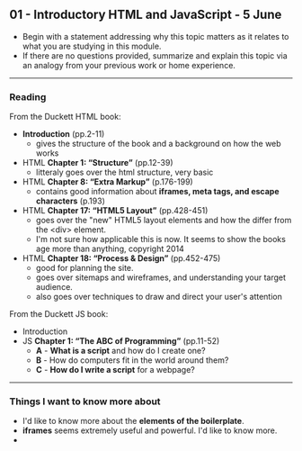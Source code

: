 ## 01 - Introductory HTML and JavaScript - 5 June


- Begin with a statement addressing why this topic matters as it relates to what you are studying in this module.
- If there are no questions provided, summarize and explain this topic via an analogy from your previous work or home experience.

-------------------
### Reading

From the Duckett HTML book:

- **Introduction** (pp.2-11)
    - gives the structure of the book and a background on how the web works
- HTML **Chapter 1: “Structure”** (pp.12-39)
    - litteraly goes over the html structure, very basic
- HTML **Chapter 8: “Extra Markup”** (p.176-199)
    - contains good information about **iframes, meta tags, and escape characters** (p.193)
- HTML **Chapter 17: “HTML5 Layout”** (pp.428-451)
    - goes over the "new" HTML5 layout elements and how the differ from the &lt;div&gt; element. 
    - I'm not sure how applicable this is now.  It seems to show the books age more than anything, copyright 2014
- HTML **Chapter 18: “Process & Design”** (pp.452-475)
    - good for planning the site.  
    - goes over sitemaps and wireframes, and understanding your target audience.
    - also goes over techniques to draw and direct your user's attention

From the Duckett JS book:

- Introduction
- JS **Chapter 1: “The ABC of Programming”** (pp.11-52)
    - **A** - **What is a script** and how do I create one?
    - **B** - How do computers fit in the world around them?
    - **C** - **How do I write a script** for a webpage? 


----------

### Things I want to know more about

- I'd like to know more about the **elements of the boilerplate**.
- **iframes** seems extremely useful and powerful.  I'd like to know more.
- 